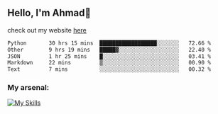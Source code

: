 
## Hello, I'm Ahmad👋

check out my website [here](https://ahmadalwi.com/)

<!--START_SECTION:waka-->

```txt
Python       30 hrs 15 mins  ██████████████████░░░░░░░   72.66 %
Other        9 hrs 19 mins   █████▓░░░░░░░░░░░░░░░░░░░   22.40 %
JSON         1 hr 25 mins    █░░░░░░░░░░░░░░░░░░░░░░░░   03.41 %
Markdown     22 mins         ▒░░░░░░░░░░░░░░░░░░░░░░░░   00.90 %
Text         7 mins          ░░░░░░░░░░░░░░░░░░░░░░░░░   00.32 %
```

<!--END_SECTION:waka-->

### My arsenal:

[![My Skills](https://skillicons.dev/icons?i=js,ts,py,go,react,nextjs,svelte,nodejs,django,tailwind,html,css,sass,firebase,mongodb,postgres,mysql,redis,git,github,docker,vscode,figma,godot)](https://skillicons.dev)
